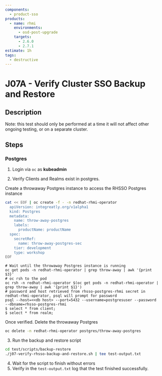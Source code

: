 ```yaml
---
components:
  - product-sso
products:
  - name: rhmi
    environments:
      - osd-post-upgrade
    targets:
      - 2.6.0
      - 2.7.1
estimate: 1h
tags:
  - destructive
---
```


# J07A - Verify Cluster SSO Backup and Restore

## Description

Note: this test should only be performed at a time it will not affect other ongoing testing, or on a separate cluster.

## Steps

### Postgres

1. Login via `oc` as **kubeadmin**

2. Verify Clients and Realms exist in postgres.

Create a throwaway Postgres instance to access the RHSSO Postgres instance

```sh
cat << EOF | oc create -f - -n redhat-rhmi-operator
  apiVersion: integreatly.org/v1alpha1
  kind: Postgres
  metadata:
    name: throw-away-postgres
    labels:
      productName: productName
  spec:
    secretRef:
      name: throw-away-postgres-sec
    tier: development
    type: workshop
EOF
```

```
# Wait until the throwaway Postgres instance is running
oc get pods -n redhat-rhmi-operator | grep throw-away | awk '{print $3}'
# oc rsh to the pod
oc rsh -n redhat-rhmi-operator $(oc get pods -n redhat-rhmi-operator | grep throw-away | awk '{print $1}')
# password and host retrieved from rhsso-postgres-rhmi secret in redhat-rhmi-operator, psql will prompt for password
psql --host=<<db host> --port=5432 --username=postgresuser --password --dbname=rhsso-postgres-rhmi
$ select * from client;
$ select * from realm;
```

Once verified. Delete the throwaway Postgres

```sh
oc delete -n redhat-rhmi-operator postgres/throw-away-postgres
```

3. Run the backup and restore script

```sh
cd test/scripts/backup-restore
./j07-verify-rhsso-backup-and-restore.sh | tee test-output.txt
```

4. Wait for the script to finish without errors
5. Verify in the `test-output.txt` log that the test finished successfully.
